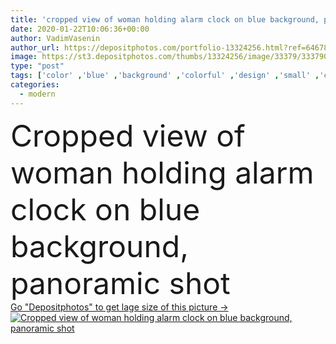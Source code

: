 ```yaml
---
title: 'cropped view of woman holding alarm clock on blue background, panoramic shot'
date: 2020-01-22T10:06:36+00:00
author: VadimVasenin
author_url: https://depositphotos.com/portfolio-13324256.html?ref=64678756
image: https://st3.depositphotos.com/thumbs/13324256/image/33379/333790434/api_thumb_450.jpg?forcejpeg=true
type: "post"
tags: ['color' ,'blue' ,'background' ,'colorful' ,'design' ,'small' ,'colour' ,'hands' ,'toy' ,'time' ,'classic' ,'modern' ,'concept' ,'woman' ,'trendy' ,'panorama' ,'panoramic' ,'trend' ,'partial' ,'Cropped' ,'2020' ,'copy space' ,'one person' ,'top view' ,'Alarm clock' ,'color of the year' ]
categories: 
  - modern
---
```

<div aling="center">
            <font size="60"> Cropped view of woman holding alarm clock on blue background, panoramic shot</font>   
</div>
<div>
    <a href='https://depositphotos.com/333790434/stock-photo-cropped-view-woman-holding-alarm.html?ref=64678756' target=_blank > Go "Depositphotos" to get lage size of this picture ->
        <img href='https://depositphotos.com/333790434/stock-photo-cropped-view-woman-holding-alarm.html?ref=64678756' src='https://st3.depositphotos.com/13324256/33379/i/950/depositphotos_333790434-stock-photo-cropped-view-woman-holding-alarm.jpg?forcejpeg=true' alt='Cropped view of woman holding alarm clock on blue background, panoramic shot' >
    </a>
</div>
